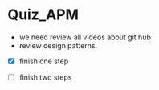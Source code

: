 # Quiz_APM
- we need review all videos about git hub 
- review design patterns. 
- [x] finish one step
- [ ] finish two steps 


